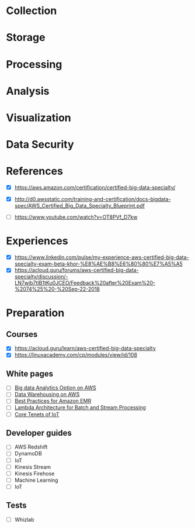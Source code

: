 # Collection

# Storage

# Processing

# Analysis

# Visualization

# Data Security

# References
- [x] https://aws.amazon.com/certification/certified-big-data-specialty/
- [x] http://d0.awsstatic.com/training-and-certification/docs-bigdata-spec/AWS_Certified_Big_Data_Specialty_Blueprint.pdf
- [ ] https://www.youtube.com/watch?v=OT8PVf_D7kw


# Experiences
- [x] https://www.linkedin.com/pulse/my-experience-aws-certified-big-data-specialty-exam-beta-khor-%E8%AE%B8%E6%80%80%E7%A5%A5
- [x] https://acloud.guru/forums/aws-certified-big-data-specialty/discussion/-LN7wib7tIB1tKu0JCEO/Feedback%20after%20Exam%20-%2074%25%20-%20Sep-22-2018

# Preparation
## Courses
- [x] https://acloud.guru/learn/aws-certified-big-data-specialty
- [x] https://linuxacademy.com/cp/modules/view/id/108

## White pages
- [ ] [Big data Analytics Option on AWS](https://d1.awsstatic.com/whitepapers/Big_Data_Analytics_Options_on_AWS.pdf)
- [ ] [Data Warehousing on AWS](https://d1.awsstatic.com/whitepapers/enterprise-data-warehousing-on-aws.pdf)
- [ ] [Best Practices for Amazon EMR](https://d0.awsstatic.com/whitepapers/aws-amazon-emr-best-practices.pdf)
- [ ] [Lambda Architecture for Batch and Stream Processing](https://d1.awsstatic.com/whitepapers/lambda-architecure-on-for-batch-aws.pdf)
- [ ] [Core Tenets of IoT](https://d1.awsstatic.com/whitepapers/core-tenets-of-iot1.pdf)

## Developer guides 
- [ ] AWS Redshift
- [ ] DynamoDB
- [ ] IoT
- [ ] Kinesis Stream
- [ ] Kinesis Firehose
- [ ] Machine Learning 
- [ ] IoT

## Tests
- [ ] Whizlab
